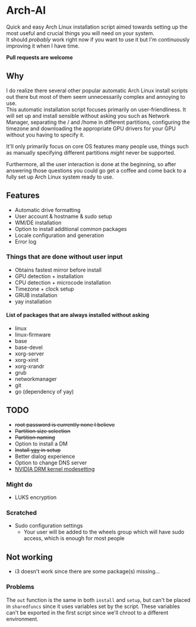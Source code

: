 # Arch-AI

Quick and easy Arch Linux installation script aimed towards setting up the most useful and crucial things you will need on your system.  
It should _probably_ work right now if you want to use it but I'm continuously improving it when I have time.

**Pull requests are welcome**

## Why

I do realize there several other popular automatic Arch Linux install scripts out there but most of them seem unnecessarily complex and annoying to use.  
This automatic installation script focuses primarily on user-friendliness. It will set up and install sensible without asking you such as Network Manager, separating the / and /home in different partitions, configuring the timezone and downloading the appropriate GPU drivers for your GPU without you having to specify it.

It'll only primarily focus on core OS features many people use, things such as manually specifying different partitions _might_ never be supported.

Furthermore, all the user interaction is done at the beginning, so after answering those questions you could go get a coffee and come back to a fully set up Arch Linux system ready to use.

## Features

- Automatic drive formatting
- User account & hostname & sudo setup
- WM/DE installation
- Option to install additional common packages
- Locale configuration and generation
- Error log

### Things that are done without user input

- Obtains fastest mirror before install
- GPU detection + installation
- CPU detection + microcode installation
- Timezone + clock setup
- GRUB installation
- yay installation

#### List of packages that are always installed without asking

- linux
- linux-firmware
- base
- base-devel
- xorg-server
- xorg-xinit
- xorg-xrandr
- grub
- networkmanager
- git
- go (dependency of yay)

## TODO

- ~~root password is currently none I believe~~
- ~~Partition size selection~~
- ~~Partition naming~~
- Option to install a DM
- ~~Install [yay](https://github.com/Jguer/yay) in setup~~
- Better dialog experience
- Option to change DNS server
- [NVIDIA DRM kernel modesetting](https://wiki.archlinux.org/index.php/NVIDIA#DRM_kernel_mode_setting)

### Might do

- LUKS encryption

### Scratched

- Sudo configuration settings  
  - Your user will be added to the wheels group which will have sudo access, which is enough for most people

## Not working

- i3 doesn't work since there are some package(s) missing...

### Problems

The `out` function is the same in both `install` and `setup`, but can't be placed in `sharedfuncs` since it uses variables set by the script. These variables can't be exported in the first script since we'll chroot to a different environment.
